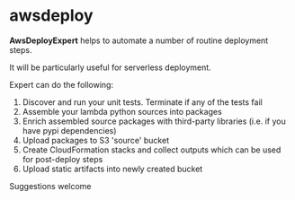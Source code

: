 # awsdeploy
**AwsDeployExpert** helps to automate a number of routine deployment steps. 

It will be particularly useful for serverless deployment. 

Expert can do the following:
1. Discover and run your unit tests. Terminate if any of the tests fail
2. Assemble your lambda python sources into packages
3. Enrich assembled source packages with third-party libraries (i.e. if you have pypi dependencies)
4. Upload packages to S3 'source' bucket
5. Create CloudFormation stacks and collect outputs which can be used for post-deploy steps
6. Upload static artifacts into newly created bucket

Suggestions welcome
